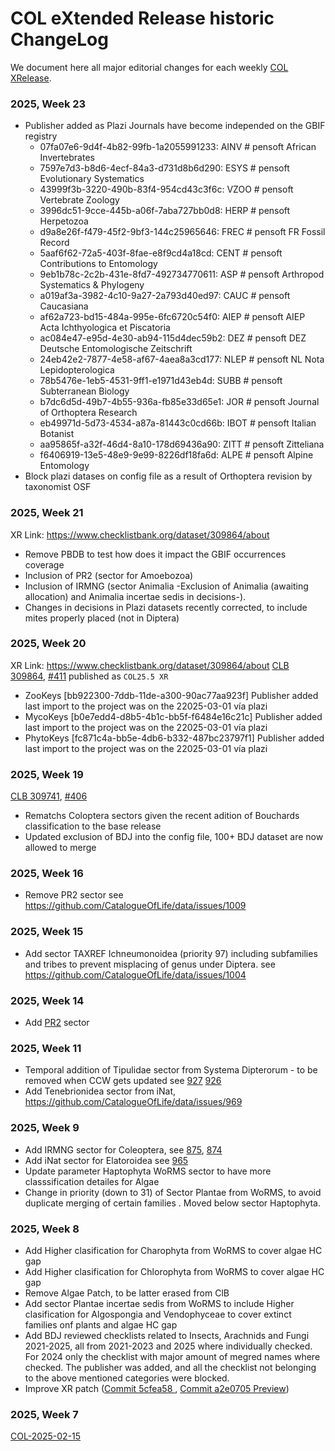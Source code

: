 # COL eXtended Release historic ChangeLog
We document here all major editorial changes for each weekly [COL XRelease]([url](https://www.checklistbank.org/dataset?limit=50&offset=0&origin=xrelease&releasedFrom=3&reverse=false)).


### 2025, Week 23
- Publisher added as Plazi Journals have become independed on the GBIF registry
    - 07fa07e6-9d4f-4b82-99fb-1a2055991233: AINV # pensoft African Invertebrates
    - 7597e7d3-b8d6-4ecf-84a3-d731d8b6d290: ESYS # pensoft Evolutionary Systematics
    - 43999f3b-3220-490b-83f4-954cd43c3f6c: VZOO # pensoft Vertebrate Zoology
    - 3996dc51-9cce-445b-a06f-7aba727bb0d8: HERP # pensoft Herpetozoa
    - d9a8e26f-f479-45f2-9bf3-144c25965646: FREC # pensoft FR Fossil Record
    - 5aaf6f62-72a5-403f-8fae-e8f9cd4a18cd: CENT # pensoft Contributions to Entomology
    - 9eb1b78c-2c2b-431e-8fd7-492734770611: ASP # pensoft Arthropod Systematics & Phylogeny
    - a019af3a-3982-4c10-9a27-2a793d40ed97: CAUC # pensoft Caucasiana
    - af62a723-bd15-484a-995e-6fc6720c54f0: AIEP # pensoft AIEP Acta Ichthyologica et Piscatoria
    - ac084e47-e95d-4e30-ab94-115d4dec59b2: DEZ # pensoft DEZ Deutsche Entomologische Zeitschrift
    - 24eb42e2-7877-4e58-af67-4aea8a3cd177: NLEP # pensoft NL Nota Lepidopterologica
    - 78b5476e-1eb5-4531-9ff1-e1971d43eb4d: SUBB # pensoft Subterranean Biology
    - b7dc6d5d-49b7-4b55-936a-fb85e33d65e1: JOR # pensoft Journal of Orthoptera Research
    - eb49971d-5d73-4534-a87a-81443c0cd66b: IBOT # pensoft Italian Botanist
    - aa95865f-a32f-46d4-8a10-178d69436a90: ZITT # pensoft Zitteliana
    - f6406919-13e5-48e9-9e99-8226df18fa6d: ALPE # pensoft Alpine Entomology
- Block plazi datases on config file as a result of Orthoptera revision by taxonomist OSF


### 2025, Week 21
XR Link: https://www.checklistbank.org/dataset/309864/about
- Remove PBDB to test how does it impact the GBIF occurrences coverage
- Inclusion of PR2 (sector for Amoebozoa)
- Inclusion of IRMNG (sector Animalia -Exclusion of Animalia (awaiting allocation) and Animalia incertae sedis in decisions-). 
- Changes in decisions in Plazi datasets recently corrected, to include mites properly placed (not in Diptera)

### 2025, Week 20 
XR Link: https://www.checklistbank.org/dataset/309864/about
[CLB 309864](https://www.checklistbank.org/dataset/309864), [#411](https://download.checklistbank.org/releases/3/411)
published as ```COL25.5 XR```
- ZooKeys  [bb922300-7ddb-11de-a300-90ac77aa923f] Publisher added last import to the project was on the 22025-03-01 vía plazi
- MycoKeys  [b0e7edd4-d8b5-4b1c-bb5f-f6484e16c21c] Publisher added last import to the project was on the 22025-03-01 vía plazi
- PhytoKeys  [fc871c4a-bb5e-4db6-b332-487bc23797f1] Publisher added last import to the project was on the 22025-03-01 vía plazi

### 2025, Week 19
[CLB 309741](https://www.checklistbank.org/dataset/309741), [#406](https://download.checklistbank.org/releases/3/406)
- Rematchs Coloptera sectors given the recent adition of Bouchards classification to the base release
- Updated exclusion of BDJ into the config file, 100+ BDJ dataset are now allowed to merge


### 2025, Week 16
- Remove PR2 sector see https://github.com/CatalogueOfLife/data/issues/1009
  
### 2025, Week 15
- Add sector TAXREF Ichneumonoidea (priority 97) including subfamilies and tribes to prevent misplacing of genus under Diptera. see https://github.com/CatalogueOfLife/data/issues/1004
  
### 2025, Week 14
- Add [PR2](https://www.checklistbank.org/dataset/308974/about) sector


### 2025, Week 11
- Temporal addition of Tipulidae sector from Systema Dipterorum - to be removed when CCW gets updated see [927](https://github.com/CatalogueOfLife/data/issues/927) [926](https://github.com/CatalogueOfLife/data/issues/926)
- Add Tenebrionidea sector from iNat, https://github.com/CatalogueOfLife/data/issues/969

### 2025, Week 9
- Add IRMNG sector for Coleoptera, see [875](https://github.com/CatalogueOfLife/data/issues/875), [874](https://github.com/CatalogueOfLife/data/issues/874)
- Add iNat sector for Elatoroidea see [965](https://github.com/CatalogueOfLife/data/issues/965)
- Update parameter Haptophyta WoRMS sector to have more classsification detailes for Algae
- Change in priority (down to 31) of Sector Plantae from WoRMS, to avoid duplicate merging of certain families . Moved below sector Haptophyta. 


### 2025, Week 8
 - Add Higher clasification for Charophyta from WoRMS to cover algae HC gap
 - Add Higher clasification for Chlorophyta from WoRMS to cover algae HC gap
 - Remove Algae Patch, to be latter erased from ClB
 - Add sector Plantae incertae sedis from WoRMS to include Higher clasification for Algospongia and Vendophyceae to cover extinct families onf plants and algae HC gap
 - Add BDJ reviewed checklists related to Insects, Arachnids and Fungi 2021-2025, all from 2021-2023 and 2025 where individually checked. For 2024 only the checklist with major amount of megred names where checked. The publisher was added, and all the checklist not belonging to the above mentioned categories were blocked.
 - Improve XR patch ([Commit 5cfea58
](https://github.com/CatalogueOfLife/data-xrelease-patch/commit/a2e070506d8342ffca558a48f9a773406068df01), [Commit a2e0705
Preview](https://github.com/CatalogueOfLife/data-xrelease-patch/commit/5cfea5802df8080e1adb75e0e31635a52a3f41ea))

### 2025, Week 7
[COL-2025-02-15](https://www.checklistbank.org/dataset/308145/about)
